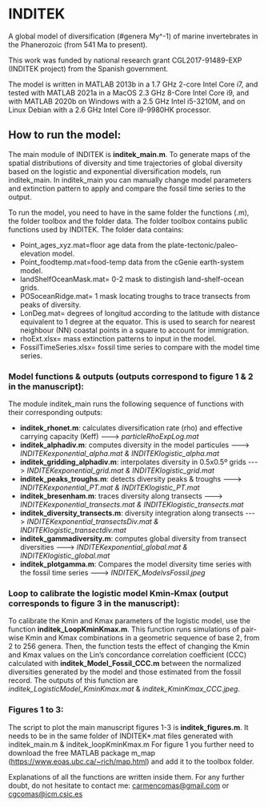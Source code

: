 # INDITEK

A global model of diversification (#genera My^-1) of marine invertebrates in the Phanerozoic (from 541 Ma to present).

This work was funded by national research grant CGL2017-91489-EXP (INDITEK project) from the Spanish government.

The model is written in MATLAB 2013b in a 1.7 GHz 2-core Intel Core i7, and tested with MATLAB 2021a in a MacOS 2.3 GHz 8-Core Intel Core i9, and with MATLAB 2020b on Windows with a 2.5 GHz Intel i5-3210M, and on Linux Debian with a 2.6 GHz Intel Core i9-9980HK processor.

## How to run the model:

The main module of INDITEK is **inditek_main.m**. To generate maps of the spatial distributions of diversity and time trajectories of global diversity based on the logistic and exponential diversification models, run inditek_main. In inditek_main you can manually change model parameters and extinction pattern to apply and compare the fossil time series to the output. 

To run the model, you need to have in the same folder the functions (.m), the folder toolbox and the folder data. The folder toolbox contains public functions used by INDITEK. The folder data contains:
- Point_ages_xyz.mat=floor age data from the plate-tectonic/paleo-elevation model.
- Point_foodtemp.mat=food-temp data from the cGenie earth-system model.
- landShelfOceanMask.mat= 0-2 mask to distingish land-shelf-ocean grids.
- POSoceanRidge.mat= 1 mask locating troughs to trace transects from peaks of diversity.
- LonDeg.mat= degrees of longitud according to the latitude with distance equivalent to 1 degree at the equator. This is used to search for nearest neighbour (NN) coastal points in a square to account for immigration.
- rhoExt.xlsx= mass extinction patterns to input in the model.
- FossilTimeSeries.xlsx= fossil time series to compare with the model time series.

### Model functions & outputs (outputs correspond to figure 1 & 2 in the manuscript):
The module inditek_main runs the following sequence of functions with their corresponding outputs:

- **inditek_rhonet.m**: calculates diversification rate (rho) and effective carrying capacity (Keff) ---> *particleRhoExpLog.mat*
- **inditek_alphadiv.m**: computes diversity in the model particules ---> *INDITEKexponential_alpha.mat & INDITEKlogistic_alpha.mat*
- **inditek_gridding_alphadiv.m**: interpolates diversity in 0.5x0.5º grids ---> *INDITEKexponential_grid.mat & INDITEKlogistic_grid.mat*
- **inditek_peaks_troughs.m**: detects diversity peaks & troughs ---> *INDITEKexponential_PT.mat & INDITEKlogistic_PT.mat*
- **inditek_bresenham.m**: traces diversity along transects ---> *INDITEKexponential_transects.mat & INDITEKlogistic_transects.mat*
- **inditek_diversity_transects.m**: diversity integration along transects ---> *INDITEKexponential_transectsDiv.mat & INDITEKlogistic_transectdiv.mat*
- **inditek_gammadiversity.m**: computes global diversity from transect diversities ---> *INDITEKexponential_global.mat & INDITEKlogistic_global.mat*
- **inditek_plotgamma.m**: Compares the model diversity time series with the fossil time series ---> *INDITEK_ModelvsFossil.jpeg*

### Loop to calibrate the logistic model Kmin-Kmax (output corresponds to figure 3 in the manuscript):
To calibrate the Kmin and Kmax parameters of the logistic model, use the function **inditek_LoopKminKmax.m**. This function runs simulations of pair-wise Kmin and Kmax combinations in a geometric sequence of base 2, from 2 to 256 genera. Then, the function tests the effect of changing the Kmin and Kmax values on the Lin’s concordance correlation coefficient (CCC) calculated with **inditek_Model_Fossil_CCC.m** between the normalized diversities generated by the model and those estimated from the fossil record. The outputs of this function are *inditek_LogisticModel_KminKmax.mat* & *inditek_KminKmax_CCC.jpeg*.

### Figures 1 to 3:
The script to plot the main manuscript figures 1-3 is **inditek_figures.m**. It needs to be in the same folder of INDITEK*.mat files generated with inditek_main.m & inditek_loopKminKmax.m For figure 1 you further need to download the free MATLAB package m_map (https://www.eoas.ubc.ca/~rich/map.html) and add it to the toolbox folder.

Explanations of all the functions are written inside them. For any further doubt, do not hesitate to contact me: carmencomas@gmail.com or cgcomas@icm.csic.es

